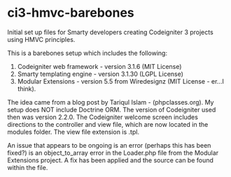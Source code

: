 # ci3-hmvc-barebones
 
Initial set up files for Smarty developers creating Codeigniter 3 projects using HMVC principles.

This is a barebones setup which includes the following:

1. Codeigniter web framework - version 3.1.6 (MIT License)
2. Smarty templating engine - version 3.1.30 (LGPL License)
3. Modular Extensions - version 5.5 from Wiredesignz (MIT License - er...I think).

The idea came from a blog post by Tariqul Islam - (phpclasses.org). My setup does NOT include Doctrine ORM. The version of Codeigniter used then was version 2.2.0. The Codeigniter welcome screen includes directions to the controller and view file, which are now located in the modules folder. The view file extension is .tpl.

An issue that appears to be ongoing is an error (perhaps this has been fixed?) is an object_to_array error in the Loader.php file from the Modular Extensions project. A fix has been applied and the source can be found within the file.